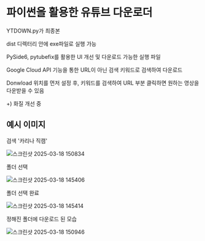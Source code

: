 # 파이썬을 활용한 유튜브 다운로더

YTDOWN.py가 최종본

dist 디렉터리 안에 exe파일로 실행 가능

PySide6, pytubefix를 활용한 UI 개선 및 다운로드 가능한 실행 파일

Google Cloud API 기능을 통한 URL이 아닌 검색 키워드로 검색하여 다운로드

Donwload 위치를 먼저 설정 후, 키워드를 검색하여 URL 부분 클릭하면 원하는 영상을 다운받을 수 있음

+) 화질 개선 중

## 예시 이미지

검색 '카리나 직캠'
<br/>

![스크린샷 2025-03-18 150834](https://github.com/user-attachments/assets/37763607-46ba-4070-a581-fee072778cbf)

폴더 선택
<br/>

![스크린샷 2025-03-18 145406](https://github.com/user-attachments/assets/812c93d3-07b9-4f98-bc8e-21895ea8b8aa)

폴더 선택 완료
<br/>

![스크린샷 2025-03-18 145414](https://github.com/user-attachments/assets/b55c8ed6-2216-4d5a-bf0e-b8f3a864ed9e)

정해진 폴더에 다운로드 된 모습
<br/>

![스크린샷 2025-03-18 150946](https://github.com/user-attachments/assets/9dd7accb-7804-4c8f-b84d-1922be1676ec)

